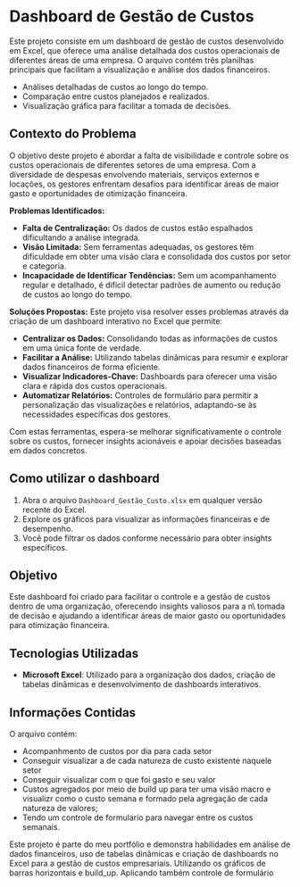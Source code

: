 # Dashboard de Gestão de Custos

Este projeto consiste em um dashboard de gestão de custos desenvolvido em Excel, que oferece uma análise detalhada dos custos operacionais de diferentes áreas de uma empresa. O arquivo contém três planilhas principais que facilitam a visualização e análise dos dados financeiros.


- Análises detalhadas de custos ao longo do tempo.
- Comparação entre custos planejados e realizados.
- Visualização gráfica para facilitar a tomada de decisões.

## Contexto do Problema
O objetivo deste projeto é abordar a falta de visibilidade e controle sobre os custos operacionais de diferentes setores de uma empresa. Com a diversidade de despesas envolvendo materiais, serviços externos e locações, os gestores enfrentam desafios para identificar áreas de maior gasto e oportunidades de otimização financeira.

**Problemas Identificados:**
- **Falta de Centralização:** Os dados de custos estão espalhados dificultando a análise integrada.
- **Visão Limitada:** Sem ferramentas adequadas, os gestores têm dificuldade em obter uma visão clara e consolidada dos custos por setor e categoria.
- **Incapacidade de Identificar Tendências:** Sem um acompanhamento regular e detalhado, é difícil detectar padrões de aumento ou redução de custos ao longo do tempo.

**Soluções Propostas:**
Este projeto visa resolver esses problemas através da criação de um dashboard interativo no Excel que permite:
- **Centralizar os Dados:** Consolidando todas as informações de custos em uma única fonte de verdade.
- **Facilitar a Análise:** Utilizando tabelas dinâmicas para resumir e explorar dados financeiros de forma eficiente.
- **Visualizar Indicadores-Chave:** Dashboards para oferecer uma visão clara e rápida dos custos operacionais.
- **Automatizar Relatórios:** Controles de formulário para permitir a personalização das visualizações e relatórios, adaptando-se às necessidades específicas dos gestores.

Com estas ferramentas, espera-se melhorar significativamente o controle sobre os custos, fornecer insights acionáveis e apoiar decisões baseadas em dados concretos.


## Como utilizar o dashboard

1. Abra o arquivo `Dashboard_Gestão_Custo.xlsx` em qualquer versão recente do Excel.
2. Explore os gráficos para visualizar as informações financeiras e de desempenho.
3. Você pode filtrar os dados conforme necessário para obter insights específicos.

## Objetivo
Este dashboard foi criado para facilitar o controle e a gestão de custos dentro de uma organização,  oferecendo insights valiosos para a n\ tomada de decisão e ajudando a identificar áreas de maior gasto ou oportunidades para otimização financeira.

## Tecnologias Utilizadas
- **Microsoft Excel**: Utilizado para a organização dos dados, criação de tabelas dinâmicas e desenvolvimento de dashboards interativos.

## Informações Contidas

O arquivo contém:
- Acompanhmento de custos por dia para cada setor
- Conseguir visualizar a de cada natureza de custo existente naquele setor
- Conseguir visualizar com o que foi gasto e seu valor
- Custos agregados por meio de build up para ter uma visão macro e visualizr como o custo semana e formado pela agregação de cada natureza de valores;
- Tendo um controle de formulario para navegar entre os custos semanais.

Este projeto é parte do meu portfólio e demonstra habilidades em análise de dados financeiros,  uso de tabelas dinâmicas e criação de dashboards no Excel para a gestão de custos empresariais. Utilizando os gráficos de barras horizontais e build_up. Aplicando também controle de formulário
